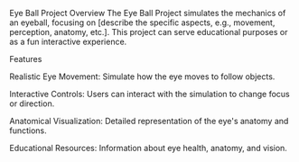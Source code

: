 Eye Ball Project
Overview
The Eye Ball Project simulates the mechanics of an eyeball, focusing on [describe the specific aspects, e.g., movement, perception, anatomy, etc.]. This project can serve educational purposes or as a fun interactive experience.

Features

Realistic Eye Movement: Simulate how the eye moves to follow objects.

Interactive Controls: Users can interact with the simulation to change focus or direction.

Anatomical Visualization: Detailed representation of the eye's anatomy and functions.

Educational Resources: Information about eye health, anatomy, and vision.
